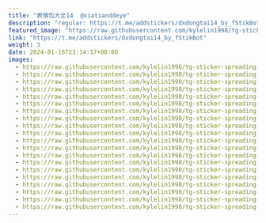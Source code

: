 ```yaml
---
title: "表情包大全14  @xiatianddeye"
description: "regular: https://t.me/addstickers/dxdongtai14_by_fStikBot"
featured_image: "https://raw.githubusercontent.com/kylelin1998/tg-sticker-spreading-worldwide-images/main/img/d63d6e6f-f8f7-475d-b0c3-d401301f17a2.jpg"
link: "https://t.me/addstickers/dxdongtai14_by_fStikBot"
weight: 3
date: 2024-01-16T23:14:17+08:00
images:
  - https://raw.githubusercontent.com/kylelin1998/tg-sticker-spreading-worldwide-images/main/img/d63d6e6f-f8f7-475d-b0c3-d401301f17a2.jpg
  - https://raw.githubusercontent.com/kylelin1998/tg-sticker-spreading-worldwide-images/main/img/dcb58ffd-08c5-4159-b13e-04bda288cfd1.jpg
  - https://raw.githubusercontent.com/kylelin1998/tg-sticker-spreading-worldwide-images/main/img/d35b45a7-9383-4677-8d57-7b392aad20af.jpg
  - https://raw.githubusercontent.com/kylelin1998/tg-sticker-spreading-worldwide-images/main/img/2ad9dbe7-5971-4b63-908d-24e8eb644e18.jpg
  - https://raw.githubusercontent.com/kylelin1998/tg-sticker-spreading-worldwide-images/main/img/580b5440-d34c-490b-91ae-58275a8a84fc.jpg
  - https://raw.githubusercontent.com/kylelin1998/tg-sticker-spreading-worldwide-images/main/img/1628b322-8810-4e90-a43e-3674fea3e18e.jpg
  - https://raw.githubusercontent.com/kylelin1998/tg-sticker-spreading-worldwide-images/main/img/aad4d3c6-2e3a-46f7-bf3e-dce09f95c93a.jpg
  - https://raw.githubusercontent.com/kylelin1998/tg-sticker-spreading-worldwide-images/main/img/f9fa52eb-14f5-4c26-9cda-d98cb43f6c2f.jpg
  - https://raw.githubusercontent.com/kylelin1998/tg-sticker-spreading-worldwide-images/main/img/81c322e8-8df4-4732-853c-f00615210782.jpg
  - https://raw.githubusercontent.com/kylelin1998/tg-sticker-spreading-worldwide-images/main/img/46a7f365-f0ea-4460-8567-fac8a3ab215a.jpg
  - https://raw.githubusercontent.com/kylelin1998/tg-sticker-spreading-worldwide-images/main/img/48849c55-7ea3-430c-bc16-6c78230ae435.jpg
  - https://raw.githubusercontent.com/kylelin1998/tg-sticker-spreading-worldwide-images/main/img/dbd6395c-9bc2-4828-ada0-44cdb50b76f5.jpg
  - https://raw.githubusercontent.com/kylelin1998/tg-sticker-spreading-worldwide-images/main/img/c8518d29-6c06-4230-8598-b34cd9224918.jpg
  - https://raw.githubusercontent.com/kylelin1998/tg-sticker-spreading-worldwide-images/main/img/c95ec1f7-0d7c-4a88-8b41-d9e7fed788d4.jpg
  - https://raw.githubusercontent.com/kylelin1998/tg-sticker-spreading-worldwide-images/main/img/8e4665fd-cfe7-44c0-b0d5-da3bdcff04f8.jpg
  - https://raw.githubusercontent.com/kylelin1998/tg-sticker-spreading-worldwide-images/main/img/34078513-ea63-4b8c-8273-3f56e7aa2da1.jpg
  - https://raw.githubusercontent.com/kylelin1998/tg-sticker-spreading-worldwide-images/main/img/da54330c-cc76-4e86-990e-289bab964787.jpg
  - https://raw.githubusercontent.com/kylelin1998/tg-sticker-spreading-worldwide-images/main/img/fa5e000c-cb0a-4ca5-8238-0d5b6768f709.jpg
  - https://raw.githubusercontent.com/kylelin1998/tg-sticker-spreading-worldwide-images/main/img/a8b086b0-f68b-495f-b2ad-1bb2afc20822.jpg
  - https://raw.githubusercontent.com/kylelin1998/tg-sticker-spreading-worldwide-images/main/img/575cce6e-7a20-470c-ad9e-19121f6ca43d.jpg
---
```

